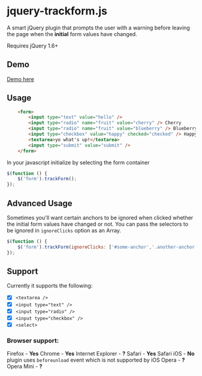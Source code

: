 # jquery-trackform.js
A smart jQuery plugin that prompts the user with a warning before leaving the page when the **initial** form values have changed.

Requires jQuery 1.6+

## Demo
[Demo here](http://amerikan.github.io/jquery-track-form/)

## Usage

```html
	<form>
		<input type="text" value="hello" />
		<input type="radio" name="fruit" value="cherry" /> Cherry
		<input type="radio" name="fruit" value="blueberry" /> Blueberry
		<input type="checkbox" value="happy" checked="checked" /> Happy
		<textarea>yo what's up!</textarea>
		<input type="submit" value="submit" />
	</form>

```

In your javascript initialize by selecting the form container

```js
$(function () {
	$('form').trackForm();
});
```

## Advanced Usage

Sometimes you'll want certain anchors to be ignored when clicked whether the initial form values have changed or not. You can pass the selectors to be ignored in `ignoreClicks` option as an Array.
```js
$(function () {
	$('form').trackForm(ignoreClicks: ['#some-anchor','.another-anchor']);
});
```

## Support

Currently it supports the following:
- [x] `<textarea />`
- [x] `<input type="text" />`
- [x] `<input type="radio" />`
- [x] `<input type="checkbox" />`
- [x] `<select>`

### Browser support:

Firefox - **Yes**
Chrome - **Yes**
Internet Explorer - **?**
Safari - **Yes**
Safari iOS - **No** plugin uses `beforeunload` event which is not supported by iOS
Opera - **?**
Opera Mini - **?**
